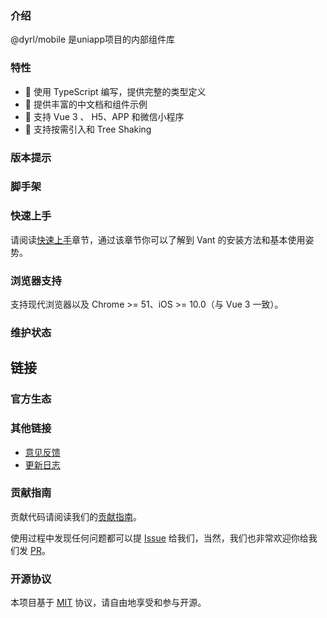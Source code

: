### 介绍

@dyrl/mobile 是uniapp项目的内部组件库

### 特性

- 💪 使用 TypeScript 编写，提供完整的类型定义
- 📖 提供丰富的中文档和组件示例
- 🍭 支持 Vue 3 、 H5、APP 和微信小程序
- 🍭 支持按需引入和 Tree Shaking

### 版本提示

### 脚手架

### 快速上手

请阅读[快速上手](#/zh-CN/quickstart)章节，通过该章节你可以了解到 Vant 的安装方法和基本使用姿势。

### 浏览器支持

支持现代浏览器以及 Chrome >= 51、iOS >= 10.0（与 Vue 3 一致）。

### 维护状态

## 链接

### 官方生态

### 其他链接

- [意见反馈](https://github.com/vant-ui/vant/issues)
- [更新日志](#/zh-CN/changelog)

### 贡献指南

贡献代码请阅读我们的[贡献指南](#/zh-CN/contribution)。

使用过程中发现任何问题都可以提 [Issue](https://github.com/vant-ui/vant/issues) 给我们，当然，我们也非常欢迎你给我们发 [PR](https://github.com/vant-ui/vant/pulls)。

### 开源协议

本项目基于 [MIT](https://zh.wikipedia.org/wiki/MIT%E8%A8%B1%E5%8F%AF%E8%AD%89) 协议，请自由地享受和参与开源。
